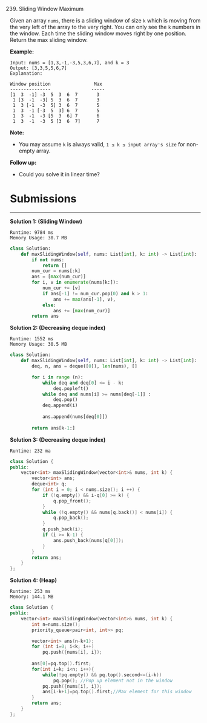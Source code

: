 239. Sliding Window Maximum

Given an array `nums`, there is a sliding window of size `k` which is moving from the very left of the array to the very right. You can only see the `k` numbers in the window. Each time the sliding window moves right by one position. Return the max sliding window.

**Example:**
```
Input: nums = [1,3,-1,-3,5,3,6,7], and k = 3
Output: [3,3,5,5,6,7] 
Explanation: 

Window position                Max
---------------               -----
[1  3  -1] -3  5  3  6  7       3
 1 [3  -1  -3] 5  3  6  7       3
 1  3 [-1  -3  5] 3  6  7       5
 1  3  -1 [-3  5  3] 6  7       5
 1  3  -1  -3 [5  3  6] 7       6
 1  3  -1  -3  5 [3  6  7]      7
```

**Note:**

* You may assume `k` is always valid, `1 ≤ k ≤ input array's size` for non-empty array.

**Follow up:**

* Could you solve it in linear time?

# Submissions
---
**Solution 1: (Sliding Window)**
```
Runtime: 9784 ms
Memory Usage: 30.7 MB
```
```python
class Solution:
    def maxSlidingWindow(self, nums: List[int], k: int) -> List[int]:
        if not nums:
            return []
        num_cur = nums[:k]
        ans = [max(num_cur)]
        for i, v in enumerate(nums[k:]):
            num_cur += [v]
            if ans[-1] != num_cur.pop(0) and k > 1:
                ans += max(ans[-1], v),                
            else:                
                ans += [max(num_cur)]
        return ans
```

**Solution 2: (Decreasing deque index)**
```
Runtime: 1552 ms
Memory Usage: 30.5 MB
```
```python
class Solution:
    def maxSlidingWindow(self, nums: List[int], k: int) -> List[int]:
        deq, n, ans = deque([0]), len(nums), []

        for i in range (n):
            while deq and deq[0] <= i - k:
                deq.popleft()
            while deq and nums[i] >= nums[deq[-1]] :
                deq.pop()
            deq.append(i)
            
            ans.append(nums[deq[0]])
            
        return ans[k-1:]
```

**Solution 3: (Decreasing deque index)**
```
Runtime: 232 ma
```
```c++
class Solution {
public:
    vector<int> maxSlidingWindow(vector<int>& nums, int k) {
        vector<int> ans;
        deque<int> q;
        for (int i = 0; i < nums.size(); i ++) {
            if (!q.empty() && i-q[0] >= k) {
                q.pop_front();
            }
            while (!q.empty() && nums[q.back()] < nums[i]) {
                q.pop_back();
            }
            q.push_back(i);
            if (i >= k-1) {
                ans.push_back(nums[q[0]]);
            }
        }
        return ans;
    }
};
```

**Solution 4: (Heap)**
```
Runtime: 253 ms
Memory: 144.1 MB
```
```c++
class Solution {
public:
    vector<int> maxSlidingWindow(vector<int>& nums, int k) {
        int n=nums.size();
        priority_queue<pair<int, int>> pq;

        vector<int> ans(n-k+1);
        for (int i=0; i<k; i++)
            pq.push({nums[i], i});
        
        ans[0]=pq.top().first;
        for(int i=k; i<n; i++){
            while(!pq.empty() && pq.top().second<=(i-k))
                pq.pop(); //Pop up element not in the window
            pq.push({nums[i], i});
            ans[i-k+1]=pq.top().first;//Max element for this window
        }
        return ans;
    }
};
```
